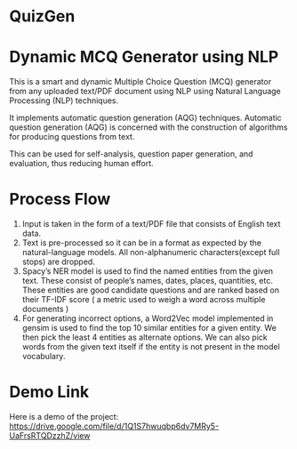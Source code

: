 # QuizGen
# Dynamic MCQ Generator using NLP

This is a smart and dynamic Multiple Choice Question (MCQ) generator from any uploaded text/PDF document using NLP using Natural Language Processing (NLP) techniques. 

It implements automatic question generation (AQG) techniques. Automatic question generation (AQG) is concerned with the construction of algorithms for producing questions from text.


This can be used for self-analysis, question paper generation, and evaluation, thus reducing human effort.

# Process Flow

1. Input is taken in the form of a text/PDF file that consists of English text data.
2. Text is pre-processed so it can be in a format as expected by the natural-language models. All non-alphanumeric characters(except full stops) are dropped.
3. Spacy’s NER model is used to find the named entities from the given text. These consist of people’s names, dates, places, quantities, etc.
These entities are good candidate questions and are ranked based on their TF-IDF score ( a metric used to weigh a word across multiple documents )
4. For generating incorrect options, a Word2Vec model implemented in gensim is used to find the top 10 similar entities for a given entity. We then pick the least 4 entities as alternate options. We can also pick words from the given text itself if the entity is not present in the model vocabulary.

# Demo Link
Here is a demo of the project:
https://drive.google.com/file/d/1Q1S7hwuqbp6dv7MRy5-UaFrsRTQDzzhZ/view
